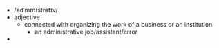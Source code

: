 - /ədˈmɪnɪstrətɪv/
- adjective
	- connected with organizing the work of a business or an institution
		- an administrative job/assistant/error
-